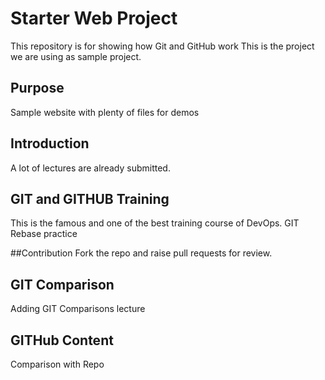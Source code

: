 # Starter Web Project

This repository is for showing how Git and GitHub work
This is the project we are using as sample project.

## Purpose

Sample website with plenty of files for demos

## Introduction
A lot of lectures are already submitted.

## GIT and GITHUB Training
This is the famous and one of the best training course of DevOps.
GIT Rebase practice

##Contribution
Fork the repo and raise pull requests for review.

## GIT Comparison
Adding GIT Comparisons lecture

## GITHub Content
Comparison with Repo